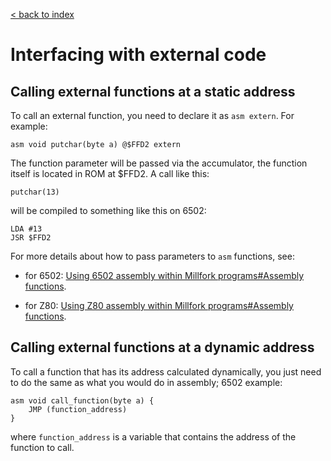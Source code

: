 [< back to index](../index.md)

# Interfacing with external code 

## Calling external functions at a static address

To call an external function, you need to declare it as `asm extern`. For example:

```
asm void putchar(byte a) @$FFD2 extern
```

The function parameter will be passed via the accumulator,
the function itself is located in ROM at $FFD2. A call like this:

```
putchar(13)
```

will be compiled to something like this on 6502:

```
LDA #13
JSR $FFD2
```

For more details about how to pass parameters to `asm` functions, see:

* for 6502: [Using 6502 assembly within Millfork programs#Assembly functions](./assembly.md#assembly-functions).

* for Z80: [Using Z80 assembly within Millfork programs#Assembly functions](./assemblyz80.md#assembly-functions).

## Calling external functions at a dynamic address

To call a function that has its address calculated dynamically, 
you just need to do the same as what you would do in assembly; 6502 example:

```
asm void call_function(byte a) {
    JMP (function_address)
}
```

where `function_address` is a variable that contains the address of the function to call.